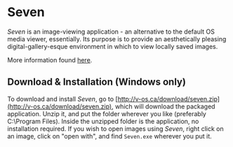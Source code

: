 # Seven

_Seven_ is an image-viewing application - an alternative to the default OS media viewer, essentially. Its purpose is to provide an aesthetically pleasing digital-gallery-esque environment in which to view locally saved images.

More information found [here](http://v-os.ca/seven).

## Download & Installation (Windows only)

To download and install _Seven_, go to [http://v-os.ca/download/seven.zip](http://v-os.ca/download/seven.zip), which will download the packaged application. Unzip it, and put the folder wherever you like (preferably C:\Program Files). Inside the unzipped folder is the application, no installation required. If you wish to open images using _Seven_, right click on an image, click on "open with", and find `Seven.exe` wherever you put it.